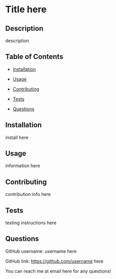 # Title here
  ## Description
  description
  
  ## Table of Contents

  * [Installation](#installation)

  * [Usage](#usage)

  * [Contributing](#contributing)

  * [Tests](#tests)

  * [Questions](#questions)


  ## Installation
  install here
  
  ## Usage
  information here
  
  ## Contributing
  contribution info here
  
  ## Tests
  testing instructions here
  
  ## Questions
  GitHub username: username here

  GitHub link: https://github.com/username here

  You can reach me at email here for any questions!
  